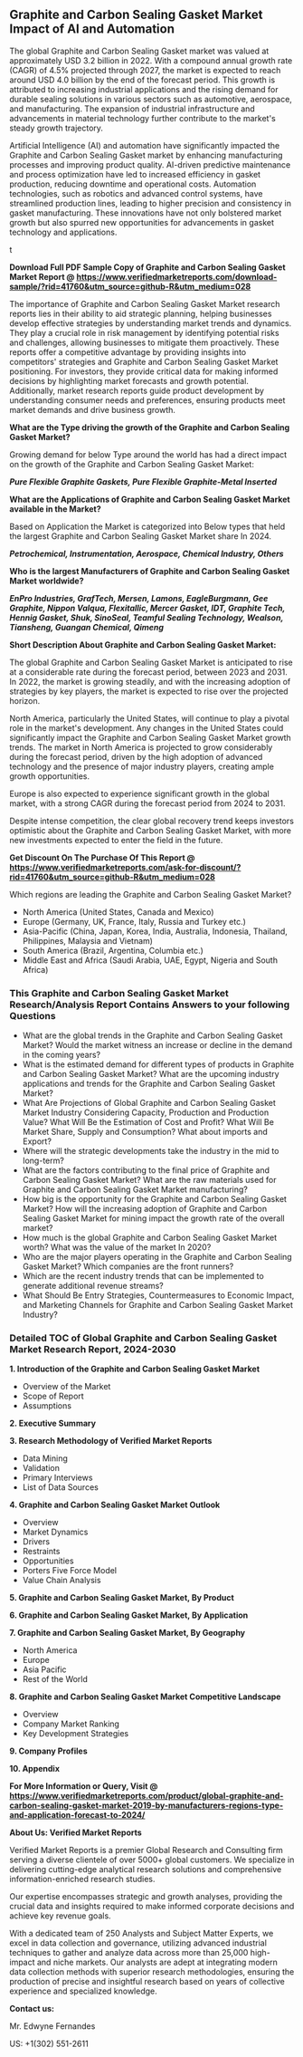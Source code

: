 <h2>Graphite and Carbon Sealing Gasket Market Impact of AI and Automation</h2><p>The global Graphite and Carbon Sealing Gasket market was valued at approximately USD 3.2 billion in 2022. With a compound annual growth rate (CAGR) of 4.5% projected through 2027, the market is expected to reach around USD 4.0 billion by the end of the forecast period. This growth is attributed to increasing industrial applications and the rising demand for durable sealing solutions in various sectors such as automotive, aerospace, and manufacturing. The expansion of industrial infrastructure and advancements in material technology further contribute to the market's steady growth trajectory.</p><p>Artificial Intelligence (AI) and automation have significantly impacted the Graphite and Carbon Sealing Gasket market by enhancing manufacturing processes and improving product quality. AI-driven predictive maintenance and process optimization have led to increased efficiency in gasket production, reducing downtime and operational costs. Automation technologies, such as robotics and advanced control systems, have streamlined production lines, leading to higher precision and consistency in gasket manufacturing. These innovations have not only bolstered market growth but also spurred new opportunities for advancements in gasket technology and applications.</p>t</p><p id="" class=""><strong>Download Full PDF Sample Copy of Graphite and Carbon Sealing Gasket Market Report @ <a href="https://www.verifiedmarketreports.com/download-sample/?rid=41760&utm_source=github-R&utm_medium=028" target="_blank">https://www.verifiedmarketreports.com/download-sample/?rid=41760&utm_source=github-R&utm_medium=028</a></strong></p><p>The importance of&nbsp;Graphite and Carbon Sealing Gasket Market research reports lies in their ability to aid strategic planning, helping businesses develop effective strategies by understanding market trends and dynamics. They play a crucial role in risk management by identifying potential risks and challenges, allowing businesses to mitigate them proactively. These reports offer a competitive advantage by providing insights into competitors' strategies and Graphite and Carbon Sealing Gasket Market positioning. For investors, they provide critical data for making informed decisions by highlighting market forecasts and growth potential. Additionally, market research reports guide product development by understanding consumer needs and preferences, ensuring products meet market demands and drive business growth.</p><p><strong>What are the&nbsp;Type driving the growth of the Graphite and Carbon Sealing Gasket Market?</strong></p><p id="" class="">Growing demand for below Type around the world has had a direct impact on the growth of the Graphite and Carbon Sealing Gasket Market:</p><em><strong>Pure Flexible Graphite Gaskets, Pure Flexible Graphite-Metal Inserted</strong></em></p><strong>What are the&nbsp;Applications&nbsp;of Graphite and Carbon Sealing Gasket Market available in the Market?</strong></p><p id="" class="">Based on Application the Market is categorized into Below types that held the largest Graphite and Carbon Sealing Gasket Market share In 2024.</p><em><strong>Petrochemical, Instrumentation, Aerospace, Chemical Industry, Others</strong></em></p><strong>Who is the largest Manufacturers of Graphite and Carbon Sealing Gasket Market worldwide?</strong></p><p><em><strong>EnPro Industries, GrafTech, Mersen, Lamons, EagleBurgmann, Gee Graphite, Nippon Valqua, Flexitallic, Mercer Gasket, IDT, Graphite Tech, Hennig Gasket, Shuk, SinoSeal, Teamful Sealing Technology, Wealson, Tiansheng, Guangan Chemical, Qimeng</strong></em></p><p id="" class=""><strong>Short Description About Graphite and Carbon Sealing Gasket Market:</strong></p><p>The global Graphite and Carbon Sealing Gasket Market is anticipated to rise at a considerable rate during the forecast period, between 2023 and 2031. In 2022, the market is growing steadily, and with the increasing adoption of strategies by key players, the market is expected to rise over the projected horizon.</p><p>North America, particularly the United States, will continue to play a pivotal role in the market's development. Any changes in the United States could significantly impact the Graphite and Carbon Sealing Gasket Market growth trends. The market in North America is projected to grow considerably during the forecast period, driven by the high adoption of advanced technology and the presence of major industry players, creating ample growth opportunities.</p><p>Europe is also expected to experience significant growth in the global market, with a strong CAGR during the forecast period from 2024 to 2031.</p><p>Despite intense competition, the clear global recovery trend keeps investors optimistic about the Graphite and Carbon Sealing Gasket Market, with more new investments expected to enter the field in the future.</p><p id="" class=""><strong>Get Discount On The Purchase Of This Report @ <a href="https://www.verifiedmarketreports.com/ask-for-discount/?rid=41760&utm_source=github-R&utm_medium=028" target="_blank">https://www.verifiedmarketreports.com/ask-for-discount/?rid=41760&utm_source=github-R&utm_medium=028</a></strong></p>Which regions are leading the Graphite and Carbon Sealing Gasket Market?</p><ul><li>North America (United States, Canada and Mexico)</li><li>Europe (Germany, UK, France, Italy, Russia and Turkey etc.)</li><li>Asia-Pacific (China, Japan, Korea, India, Australia, Indonesia, Thailand, Philippines, Malaysia and Vietnam)</li><li>South America (Brazil, Argentina, Columbia etc.)</li><li>Middle East and Africa (Saudi Arabia, UAE, Egypt, Nigeria and South Africa)</li></ul><h3 id="" class="">This Graphite and Carbon Sealing Gasket Market Research/Analysis Report Contains Answers to your following Questions</h3><ul><li>What are the global trends in the Graphite and Carbon Sealing Gasket Market? Would the market witness an increase or decline in the demand in the coming years?</li><li>What is the estimated demand for different types of products in Graphite and Carbon Sealing Gasket Market? What are the upcoming industry applications and trends for the Graphite and Carbon Sealing Gasket Market?</li><li>What Are Projections of Global Graphite and Carbon Sealing Gasket Market Industry Considering Capacity, Production and Production Value? What Will Be the Estimation of Cost and Profit? What Will Be Market Share, Supply and Consumption? What about imports and Export?</li><li>Where will the strategic developments take the industry in the mid to long-term?</li><li>What are the factors contributing to the final price of Graphite and Carbon Sealing Gasket Market? What are the raw materials used for Graphite and Carbon Sealing Gasket Market manufacturing?</li><li>How big is the opportunity for the Graphite and Carbon Sealing Gasket Market? How will the increasing adoption of Graphite and Carbon Sealing Gasket Market for mining impact the growth rate of the overall market?</li><li>How much is the global Graphite and Carbon Sealing Gasket Market worth? What was the value of the market In 2020?</li><li>Who are the major players operating in the Graphite and Carbon Sealing Gasket Market? Which companies are the front runners?</li><li>Which are the recent industry trends that can be implemented to generate additional revenue streams?</li><li>What Should Be Entry Strategies, Countermeasures to Economic Impact, and Marketing Channels for Graphite and Carbon Sealing Gasket Market Industry?</li></ul><h3 id="" class="">Detailed TOC of Global Graphite and Carbon Sealing Gasket Market Research Report, 2024-2030</h3><p id="" class=""><strong>1. Introduction of the Graphite and Carbon Sealing Gasket Market</strong></p><ul><li>Overview of the Market</li><li>Scope of Report</li><li>Assumptions</li></ul><p id="" class=""><strong>2. Executive Summary</strong></p><p id="" class=""><strong>3. Research Methodology of Verified Market Reports</strong></p><ul><li>Data Mining</li><li>Validation</li><li>Primary Interviews</li><li>List of Data Sources</li></ul><p id="" class=""><strong>4. Graphite and Carbon Sealing Gasket Market Outlook</strong></p><ul><li>Overview</li><li>Market Dynamics</li><li>Drivers</li><li>Restraints</li><li>Opportunities</li><li>Porters Five Force Model</li><li>Value Chain Analysis</li></ul><p id="" class=""><strong>5. Graphite and Carbon Sealing Gasket Market, By Product</strong></p><p id="" class=""><strong>6. Graphite and Carbon Sealing Gasket Market, By Application</strong></p><p id="" class=""><strong>7. Graphite and Carbon Sealing Gasket Market, By Geography</strong></p><ul><li>North America</li><li>Europe</li><li>Asia Pacific</li><li>Rest of the World</li></ul><p id="" class=""><strong>8. Graphite and Carbon Sealing Gasket Market Competitive Landscape</strong></p><ul><li>Overview</li><li>Company Market Ranking</li><li>Key Development Strategies</li></ul><p id="" class=""><strong>9. Company Profiles</strong></p><p id="" class=""><strong>10. Appendix</strong></p><p id="" class=""><strong>For More Information or Query, Visit @ <a href="https://www.verifiedmarketreports.com/product/global-graphite-and-carbon-sealing-gasket-market-2019-by-manufacturers-regions-type-and-application-forecast-to-2024/" target="_blank">https://www.verifiedmarketreports.com/product/global-graphite-and-carbon-sealing-gasket-market-2019-by-manufacturers-regions-type-and-application-forecast-to-2024/</a></strong></p><p id="" class=""><strong>About Us: Verified Market Reports</strong></p><p id="" class="">Verified Market Reports is a premier Global Research and Consulting firm serving a diverse clientele of over 5000+ global customers. We specialize in delivering cutting-edge analytical research solutions and comprehensive information-enriched research studies.</p><p id="" class="">Our expertise encompasses strategic and growth analyses, providing the crucial data and insights required to make informed corporate decisions and achieve key revenue goals.</p><p id="" class="">With a dedicated team of 250 Analysts and Subject Matter Experts, we excel in data collection and governance, utilizing advanced industrial techniques to gather and analyze data across more than 25,000 high-impact and niche markets. Our analysts are adept at integrating modern data collection methods with superior research methodologies, ensuring the production of precise and insightful research based on years of collective experience and specialized knowledge.</p><p id="" class=""><strong>Contact us:</strong></p><p id="" class="">Mr. Edwyne Fernandes</p><p id="" class="">US: +1(302) 551-2611</p>